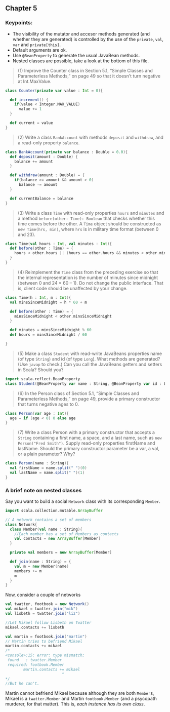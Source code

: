 ## Chapter 5

### Keypoints:
  * The visibility of the mutator and accesor methods generated (and whether they are generated) is controlled by the use of the `private`, `val`, `var` and `private[this]`.
  * Default arguments are ok.
  * Use `@BeanProperty` to generate the usual JavaBean methods.
  * Nested classes are possible, take a look at the bottom of this file.

  > (1) Improve the Counter class in Section 5.1, “Simple Classes and Parameterless Methods,” on page 49 so that it doesn’t turn negative at Int.MaxValue.

```scala
class Counter(private var value : Int = 0){

  def increment() {
    if(value < Integer.MAX_VALUE)
      value += 1
  }

  def current = value  
}
```
> (2) Write a class `BankAccount` with methods `deposit` and `withdraw`, and a read-only property `balance`.

```scala
class BankAccount(private var balance : Double = 0.0){
  def deposit(amount : Double) {
    balance += amount
  }

  def withdraw(amount : Double) = {
    if(balance >= amount && amount > 0)
      balance -= amount
  }

  def currentBalance = balance
}
```
> (3) Write a class `Time` with read-only properties `hours` and `minutes` and a method `before(other: Time): Boolean` that checks whether this time comes before the other. A `Time` object should be constructed as `new Time(hrs, min)`, where `hrs` is in military time format (between 0 and 23).

```scala
class Time(val hours : Int, val minutes : Int){
  def before(other : Time) = {
    hours < other.hours || (hours == other.hours && minutes < other.minutes)
  }
}
```
> (4) Reimplement the `Time` class from the preceding exercise so that the internal representation is the number of minutes since midnight (between 0 and 24 × 60 – 1). Do not change the public interface. That is, client code should be unaffected by your change.

```scala
class Time(h : Int, m : Int){
  val minsSinceMidnight = h * 60 + m

  def before(other : Time) = {
    minsSinceMidnight < other.minsSinceMidnight
  }

  def minutes = minsSinceMidnight % 60
  def hours = minsSinceMidnight / 60

}
```

> (5) Make a class `Student` with read-write JavaBeans properties name (of type `String`) and id (of type `Long`). What methods are generated? (Use `javap` to check.) Can you call the JavaBeans getters and setters in Scala? Should you?

```scala
import scala.reflect.BeanProperty
class Student(@BeanProperty var name : String, @BeanProperty var id : Long)
```

> (6) In the Person class of Section 5.1, “Simple Classes and Parameterless Methods,” on page 49, provide a primary constructor that turns negative ages to 0.

```scala
class Person(var age : Int){
  age = if (age < 0) 0 else age
}
```

> (7) Write a class Person with a primary constructor that accepts a `String` containing a first name, a space, and a last name, such as `new Person("Fred Smith")`. Supply read-only properties firstName and lastName. Should the primary constructor parameter be a var, a val, or a plain parameter? Why?

```scala
class Person(name : String){
  val firstName = name.split(" ")(0)
  val lastName = name.split(" ")(1)
}
```

### A brief note on nested classes

Say you want to build a social `Network` class with its corresponding `Member`.

```scala
import scala.collection.mutable.ArrayBuffer

// A network contains a set of members
class Network{
  class Member(val name : String){
    //Each member has a set of Members as contacts
    val contacts = new ArrayBuffer[Member]
  }

  private val members = new ArrayBuffer[Member]

  def join(name : String) = {
    val m = new Member(name)
    members += m
    m
  }
}
```

Now, consider a couple of networks

```scala
val twatter, footbook = new Network()
val mikael = twatter.join("mik")
val lisbeth = twatter.join("liz")

//Let Mikael follow Lisbeth on Twatter
mikael.contacts += lisbeth

val martin = footbook.join("martin")
// Martin tries to befriend Mikael
martin.contacts += mikael
/*
<console>:15: error: type mismatch;
 found   : twatter.Member
 required: footbook.Member
 		martin.contacts += mikael
 						 ^
*/
//But he can't.
```

Martin cannot befriend Mikael because although they are both `Member`s, Mikael is a `twatter.Member` and Martin `footbook.Member` (and a psycopath murderer, for that matter). This is, *each instance has its own class*.
